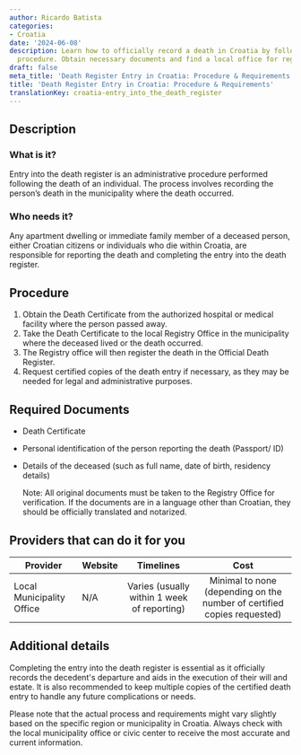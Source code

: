 ```yaml
---
author: Ricardo Batista
categories:
- Croatia
date: '2024-06-08'
description: Learn how to officially record a death in Croatia by following the step-by-step
  procedure. Obtain necessary documents and find a local office for registration.
draft: false
meta_title: 'Death Register Entry in Croatia: Procedure & Requirements'
title: 'Death Register Entry in Croatia: Procedure & Requirements'
translationKey: croatia-entry_into_the_death_register
---
```



## Description
### What is it?
Entry into the death register is an administrative procedure performed following the death of an individual. The process involves recording the person’s death in the municipality where the death occurred.

### Who needs it?
Any apartment dwelling or immediate family member of a deceased person, either Croatian citizens or individuals who die within Croatia, are responsible for reporting the death and completing the entry into the death register.

## Procedure
1. Obtain the Death Certificate from the authorized hospital or medical facility where the person passed away.
2. Take the Death Certificate to the local Registry Office in the municipality where the deceased lived or the death occurred.
3. The Registry office will then register the death in the Official Death Register.
4. Request certified copies of the death entry if necessary, as they may be needed for legal and administrative purposes.


## Required Documents
- Death Certificate
- Personal identification of the person reporting the death (Passport/ ID)
- Details of the deceased (such as full name, date of birth, residency details)

   Note: All original documents must be taken to the Registry Office for verification. If the documents are in a language other than Croatian, they should be officially translated and notarized.

## Providers that can do it for you

| Provider        |     Website     |     Timelines    |       Cost      |
| --------------- | --------------- |  :-------------: | :-------------: |
| Local Municipality Office |   N/A      |  Varies (usually within 1 week of reporting)  |  Minimal to none (depending on the number of certified copies requested)   |

## Additional details
Completing the entry into the death register is essential as it officially records the decedent's departure and aids in the execution of their will and estate. It is also recommended to keep multiple copies of the certified death entry to handle any future complications or needs. 

Please note that the actual process and requirements might vary slightly based on the specific region or municipality in Croatia. Always check with the local municipality office or civic center to receive the most accurate and current information.
